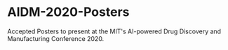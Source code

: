 # AIDM-2020-Posters
Accepted Posters to present at the MIT's AI-powered Drug Discovery and Manufacturing Conference 2020.
